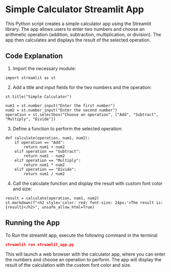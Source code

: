 # Simple Calculator Streamlit App
This Python script creates a simple calculator app using the Streamlit library. The app allows users to enter two numbers and choose an arithmetic operation (addition, subtraction, multiplication, or division). The app then calculates and displays the result of the selected operation.

## Code Explanation
1. Import the necessary module:

~~~
import streamlit as st
~~~
2. Add a title and input fields for the two numbers and the operation:
~~~
st.title("Simple Calculator")

num1 = st.number_input("Enter the first number")
num2 = st.number_input("Enter the second number")
operation = st.selectbox("Choose an operation", ["Add", "Subtract", "Multiply", "Divide"])
~~~
3. Define a function to perform the selected operation:
~~~
def calculate(operation, num1, num2):
    if operation == "Add":
        return num1 + num2
    elif operation == "Subtract":
        return num1 - num2
    elif operation == "Multiply":
        return num1 * num2
    elif operation == "Divide":
        return num1 / num2
~~~
4. Call the calculate function and display the result with custom font color and size:
~~~
result = calculate(operation, num1, num2)
st.markdown(f"<h2 style='color: red; font-size: 24px;'>The result is: {result}</h2>", unsafe_allow_html=True)
~~~

## Running the App
To Run the streamlit app, execute the following command in the terminal
~~~json
streamlit run streamlit_app.py
~~~
This will launch a web browser with the calculator app, where you can enter the numbers and choose an operation to perform. The app will display the result of the calculation with the custom font color and size.
